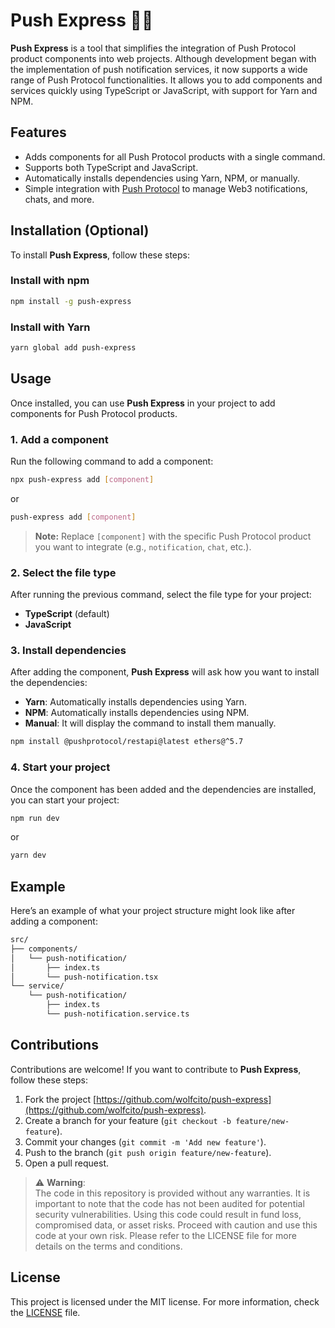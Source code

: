 # Push Express 🚀🔔

**Push Express** is a tool that simplifies the integration of Push Protocol product components into web projects. Although development began with the implementation of push notification services, it now supports a wide range of Push Protocol functionalities. It allows you to add components and services quickly using TypeScript or JavaScript, with support for Yarn and NPM.

## Features

- Adds components for all Push Protocol products with a single command.
- Supports both TypeScript and JavaScript.
- Automatically installs dependencies using Yarn, NPM, or manually.
- Simple integration with [Push Protocol](https://push.org/) to manage Web3 notifications, chats, and more.

## Installation (Optional)

To install **Push Express**, follow these steps:

### Install with npm

```bash
npm install -g push-express
```

### Install with Yarn

```bash
yarn global add push-express
```

## Usage

Once installed, you can use **Push Express** in your project to add components for Push Protocol products.

### 1. Add a component

Run the following command to add a component:

```bash
npx push-express add [component]
```

or

```bash
push-express add [component]
```

> **Note:** Replace `[component]` with the specific Push Protocol product you want to integrate (e.g., `notification`, `chat`, etc.).

### 2. Select the file type

After running the previous command, select the file type for your project:

- **TypeScript** (default)
- **JavaScript**

### 3. Install dependencies

After adding the component, **Push Express** will ask how you want to install the dependencies:

- **Yarn**: Automatically installs dependencies using Yarn.
- **NPM**: Automatically installs dependencies using NPM.
- **Manual**: It will display the command to install them manually.

```bash
npm install @pushprotocol/restapi@latest ethers@^5.7
```

### 4. Start your project

Once the component has been added and the dependencies are installed, you can start your project:

```bash
npm run dev
```

or

```bash
yarn dev
```

## Example

Here’s an example of what your project structure might look like after adding a component:

```bash
src/
├── components/
│   └── push-notification/
│       ├── index.ts
│       └── push-notification.tsx
└── service/
    └── push-notification/
        ├── index.ts
        └── push-notification.service.ts
```

## Contributions

Contributions are welcome! If you want to contribute to **Push Express**, follow these steps:

1. Fork the project [https://github.com/wolfcito/push-express](https://github.com/wolfcito/push-express).
2. Create a branch for your feature (`git checkout -b feature/new-feature`).
3. Commit your changes (`git commit -m 'Add new feature'`).
4. Push to the branch (`git push origin feature/new-feature`).
5. Open a pull request.

> ⚠️ **Warning**:  
> The code in this repository is provided without any warranties. It is important to note that the code has not been audited for potential security vulnerabilities. Using this code could result in fund loss, compromised data, or asset risks. Proceed with caution and use this code at your own risk. Please refer to the LICENSE file for more details on the terms and conditions.

## License

This project is licensed under the MIT license. For more information, check the [LICENSE](LICENSE) file.
